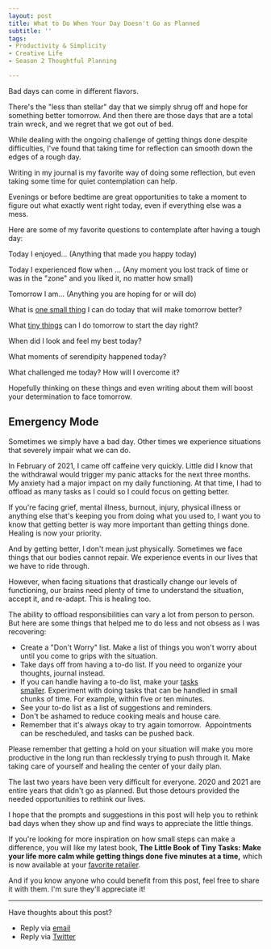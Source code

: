 ```yaml
---
layout: post
title: What to Do When Your Day Doesn't Go as Planned
subtitle: ''
tags:
- Productivity & Simplicity
- Creative Life
- Season 2 Thoughtful Planning

---
```

Bad days can come in different flavors.

There's the "less than stellar" day that we simply shrug off and hope for something better tomorrow. And then there are those days that are a total train wreck, and we regret that we got out of bed.

While dealing with the ongoing challenge of getting things done despite difficulties, I've found that taking time for reflection can smooth down the edges of a rough day.

Writing in my journal is my favorite way of doing some reflection, but even taking some time for quiet contemplation can help.

Evenings or before bedtime are great opportunities to take a moment to figure out what exactly went right today, even if everything else was a mess.

Here are some of my favorite questions to contemplate after having a tough day:

Today I enjoyed…
(Anything that made you happy today)

Today I experienced flow when …
(Any moment you lost track of time or was in the "zone" and you liked it, no matter how small)

Tomorrow I am…
(Anything you are hoping for or will do)

What is [one small thing](https://arcadiapage.com/2021-09-24-feel-like-you-can-t-get-it-together-give-5-minutes-to-your-future-self/) I can do today that will make tomorrow better?

What [tiny things](https://arcadiapage.com/2021-09-24-feel-like-you-can-t-get-it-together-give-5-minutes-to-your-future-self/) can I do tomorrow to start the day right?

When did I look and feel my best today?

What moments of serendipity happened today?

What challenged me today? How will I overcome it?

Hopefully thinking on these things and even writing about them will boost your determination to face tomorrow.

## Emergency Mode

Sometimes we simply have a bad day. Other times we experience situations that severely impair what we can do.

In February of 2021, I came off caffeine very quickly. Little did I know that the withdrawal would trigger my panic attacks for the next three months. My anxiety had a major impact on my daily functioning. At that time, I had to offload as many tasks as I could so I could focus on getting better.

If you're facing grief, mental illness, burnout, injury, physical illness or anything else that's keeping you from doing what you used to, I want you to know that getting better is way more important than getting things done. Healing is now your priority.

And by getting better, I don't mean just physically. Sometimes we face things that our bodies cannot repair. We experience events in our lives that we have to ride through.

However, when facing situations that drastically change our levels of functioning, our brains need plenty of time to understand the situation, accept it, and re-adapt. This is healing too.

The ability to offload responsibilities can vary a lot from person to person. But here are some things that helped me to do less and not obsess as I was recovering:

* Create a "Don't Worry" list. Make a list of things you won't worry about until you come to grips with the situation.
* Take days off from having a to-do list. If you need to organize your thoughts, journal instead.
* If you can handle having a to-do list, make your [tasks smaller](https://arcadiapage.com/2021-09-24-feel-like-you-can-t-get-it-together-give-5-minutes-to-your-future-self/). Experiment with doing tasks that can be handled in small chunks of time. For example, within five or ten minutes.
* See your to-do list as a list of suggestions and reminders.
* Don't be ashamed to reduce cooking meals and house care.
* Remember that it's always okay to try again tomorrow.  Appointments can be rescheduled, and tasks can be pushed back.

Please remember that getting a hold on your situation will make you more productive in the long run than recklessly trying to push through it. Make taking care of yourself and healing the center of your daily plan.

The last two years have been very difficult for everyone. 2020 and 2021 are entire years that didn't go as planned. But those detours provided the needed opportunities to rethink our lives.

I hope that the prompts and suggestions in this post will help you to rethink bad days when they show up and find ways to appreciate the little things.

If you're looking for more inspiration on how small steps can make a difference, you will like my latest book, **The Little Book of Tiny Tasks: Make your life more calm while getting things done five minutes at a time,**
which is now available at your [favorite retailer](https://payhip.com/b/e32lr).

And if you know anyone who could benefit from this post, feel free to share it with them. I'm sure they'll appreciate it!

***

Have thoughts about this post?

* Reply via [email](https://arcadiapage.com/talk/)
* Reply via [Twitter](https://twitter.com/arcadiapage/status/1453024720065110016?s=20)